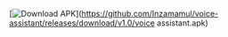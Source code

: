 [![Download APK](https://img.shields.io/badge/Download-APK-blue?style=for-the-badge)](https://github.com/Inzamamul/voice-assistant/releases/download/v1.0/voice assistant.apk)
